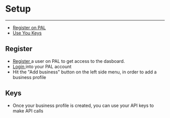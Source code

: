 # Setup

---

-   [Register on PAL](#section-1)
-   [Use You Keys](#section-2)

<a name="section-1"></a>

## Register

<ul>
<li> <a target="_blank" href="https://dashboard.pals.africa/auth/register/step1"> Register </a> a user on PAL to get access to the dasboard. </li>
<li> <a target="_blank" href="https://dashboard.pals.africa/auth/login"> Login </a> into your PAL account </li>
<li>Hit the "Add business" button on the left side menu, in order to add a business profile </li>
</ul>


<a name="section-2"></a>

## Keys

<ul>
<li>Once your business profile is created, you can use your API keys to make API calls</li>
</ul>
